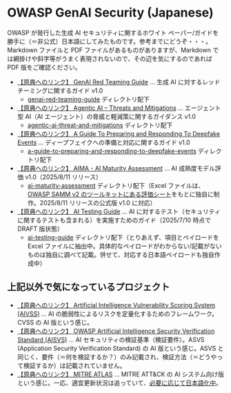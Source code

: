 # OWASP GenAI Security (Japanese)

OWASP が発行した生成 AI セキュリティに関するホワイト ペーパー/ガイドを勝手に（＝非公式）日本語にしてみたものです。参考までにどうぞ・・・。Markdown ファイルと PDF ファイルがあるものがありますが、Markdown では網掛けや斜字等がうまく表現されないので、その辺を気にするのであれば PDF 版をご確認ください。

- [【原典へのリンク】 GenAI Red Teaming Guide](https://genai.owasp.org/resource/genai-red-teaming-guide/) ... 生成 AI に対するレッド チーミングに関するガイド v1.0
  - [genai-red-teaming-guide](https://github.com/dsk-imgw/owasp-genai-security-ja/tree/main/genai-red-teaming-guide) ディレクトリ配下
- [【原典へのリンク】 Agentic AI – Threats and Mitigations](https://genai.owasp.org/resource/agentic-ai-threats-and-mitigations/) ... エージェント型 AI（AI エージェント）の脅威と軽減策に関するガイダンス v1.0
  - [agentic-ai-threat-and-mitigations](https://github.com/dsk-imgw/owasp-genai-security-ja/tree/main/agentic-ai-threat-and-mitigations) ディレクトリ配下
- [【原典へのリンク】 A Guide To Preparing and Responding To Deepfake Events](https://genai.owasp.org/resource/guide-for-preparing-and-responding-to-deepfake-events/) ... ディープフェイクへの準備と対応に関するガイド v1.0
  - [a-guide-to-preparing-and-responding-to-deepfake-events](https://github.com/dsk-imgw/owasp-genai-security-ja/tree/main/a-guide-to-preparing-and-responding-to-deepfake-events) ディレクトリ配下
- [【原典へのリンク】 AIMA - AI Maturity Assessment](https://github.com/OWASP/www-project-ai-maturity-assessment) ... AI 成熟度モデル評価 v1.0（2025/8/11 リリース）
  - [ai-maturity-assessment](https://github.com/dsk-imgw/owasp-genai-security-ja/tree/main/ai-maturity-assessment) ディレクトリ配下（Excel ファイルは、[OWASP SAMM v2 のツールキットにある評価シート](https://github.com/OWASP/samm/blob/master/Supporting%20Resources/v2.0/toolbox/SAMM_Assessment_Toolbox_v2.0.xlsx)をもとに独自に制作。2025/8/11 リリースの公式版 v1.0 に対応）
- [【原典へのリンク】 AI Testing Guide](https://github.com/OWASP/www-project-ai-testing-guide) ... AI に対するテスト（セキュリティに関するテストも含まれる）を実施すためのガイド（2025/7/10 時点で DRAFT 版状態）
  - [ai-testing-guide](https://github.com/dsk-imgw/owasp-genai-security-ja/tree/main/ai-testing-guide) ディレクトリ配下（とりあえず、項目とペイロードを Excel ファイルに抽出中。具体的なペイロードがわからない/記載がないものは独自に調べて記載。併せて、対応する日本語ペイロードも独自作成中）

## 上記以外で気になっているプロジェクト

- [【原典へのリンク】 Artificial Intelligence Vulnerability Scoring System (AIVSS)](https://github.com/OWASP/www-project-artificial-intelligence-vulnerability-scoring-system) ... AI の脆弱性によるリスクを定量化するためのフレームワーク。CVSS の AI 版という感じ。
- [【原典へのリンク】 OWASP Artificial Intelligence Security Verification Standard (AISVS)](https://github.com/OWASP/AISVS) ... AI セキュリティの検証基準（検証要件）。ASVS (Application Security Verification Standard) の AI 版という感じ。ASVS と同じく、要件（＝何を検証するか？）のみ記載され、検証方法（＝どうやって検証するか）は記載されていません。
- [【原典へのリンク】 MITRE ATLAS](https://atlas.mitre.org/) ... MITRE ATT&CK の AI システム向け版という感じ。一応、適宜更新状況は追っていて、[必要に応じて日本語化中](https://github.com/dsk-imgw/mitre-atlas-ja)。
